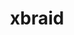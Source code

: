 ---
title: "xbraid"
layout: cache
categories: [package, develop]
meta: {"compilers": ["gcc@7.5.0"], "num_specs": 16, "num_specs_by_stack": {"radiuss": 16, "root": 16}, "oss": ["ubuntu18.04"], "platforms": ["linux"], "stacks": ["radiuss", "root"], "targets": ["x86_64_v3"], "versions": ["3.1.0"]}
spec_details: [{"compiler": "gcc@7.5.0", "hash": "3odm25e6qugqvzrfq7wgdvigsnke5ojv", "os": "ubuntu18.04", "platform": "linux", "size": "-", "stacks": ["radiuss", "root"], "target": "x86_64_v3", "variants": ["build_system=makefile"], "versions": ["3.1.0"]}, {"compiler": "gcc@7.5.0", "hash": "64fhwjwbxmcfbcg5cujmuppwlbx2zkua", "os": "ubuntu18.04", "platform": "linux", "size": "-", "stacks": ["radiuss", "root"], "target": "x86_64_v3", "variants": ["build_system=makefile"], "versions": ["3.1.0"]}, {"compiler": "gcc@7.5.0", "hash": "7rqc3gswhjainiskc4slchoq3y2d4plr", "os": "ubuntu18.04", "platform": "linux", "size": "-", "stacks": ["radiuss", "root"], "target": "x86_64_v3", "variants": ["build_system=makefile"], "versions": ["3.1.0"]}, {"compiler": "gcc@7.5.0", "hash": "a6ute6msssxxryf6x67xguzkbr664eld", "os": "ubuntu18.04", "platform": "linux", "size": "-", "stacks": ["radiuss", "root"], "target": "x86_64_v3", "variants": ["build_system=makefile"], "versions": ["3.1.0"]}, {"compiler": "gcc@7.5.0", "hash": "ayqnbj44mnhbemp3lrqontj6xnt2kzpo", "os": "ubuntu18.04", "platform": "linux", "size": "-", "stacks": ["radiuss", "root"], "target": "x86_64_v3", "variants": ["build_system=makefile"], "versions": ["3.1.0"]}, {"compiler": "gcc@7.5.0", "hash": "bm6hiveoy7k57dxsk7kgt76y32ji52zy", "os": "ubuntu18.04", "platform": "linux", "size": "-", "stacks": ["radiuss", "root"], "target": "x86_64_v3", "variants": ["build_system=makefile"], "versions": ["3.1.0"]}, {"compiler": "gcc@7.5.0", "hash": "cpcjyqi2ptvneuvmisw4vf7xra6qlftp", "os": "ubuntu18.04", "platform": "linux", "size": "-", "stacks": ["radiuss", "root"], "target": "x86_64_v3", "variants": ["build_system=makefile"], "versions": ["3.1.0"]}, {"compiler": "gcc@7.5.0", "hash": "d3iss6vqaz5zwbk6ztgrhg4dneuseqzl", "os": "ubuntu18.04", "platform": "linux", "size": "-", "stacks": ["radiuss", "root"], "target": "x86_64_v3", "variants": ["build_system=makefile"], "versions": ["3.1.0"]}, {"compiler": "gcc@7.5.0", "hash": "ensiyqo74om6v77vm7onaqawofkflma3", "os": "ubuntu18.04", "platform": "linux", "size": "-", "stacks": ["radiuss", "root"], "target": "x86_64_v3", "variants": ["build_system=makefile"], "versions": ["3.1.0"]}, {"compiler": "gcc@7.5.0", "hash": "i5wqh6ijzc47xicwxtdialylr2p3gzvu", "os": "ubuntu18.04", "platform": "linux", "size": "-", "stacks": ["radiuss", "root"], "target": "x86_64_v3", "variants": ["build_system=makefile"], "versions": ["3.1.0"]}, {"compiler": "gcc@7.5.0", "hash": "jumccpov4hfe3j6osu3pu32c76tdqwlq", "os": "ubuntu18.04", "platform": "linux", "size": "-", "stacks": ["radiuss", "root"], "target": "x86_64_v3", "variants": ["build_system=makefile"], "versions": ["3.1.0"]}, {"compiler": "gcc@7.5.0", "hash": "jz52f45jyq73fkwczdwck5gj42ihnxyr", "os": "ubuntu18.04", "platform": "linux", "size": "-", "stacks": ["radiuss", "root"], "target": "x86_64_v3", "variants": ["build_system=makefile"], "versions": ["3.1.0"]}, {"compiler": "gcc@7.5.0", "hash": "nqgpo43imh7qux2kltuevabc6dnv7ii4", "os": "ubuntu18.04", "platform": "linux", "size": "-", "stacks": ["radiuss", "root"], "target": "x86_64_v3", "variants": ["build_system=makefile"], "versions": ["3.1.0"]}, {"compiler": "gcc@7.5.0", "hash": "p4hxt6cxjq7vp2kas3soq3drmpxhtzfg", "os": "ubuntu18.04", "platform": "linux", "size": "-", "stacks": ["radiuss", "root"], "target": "x86_64_v3", "variants": ["build_system=makefile"], "versions": ["3.1.0"]}, {"compiler": "gcc@7.5.0", "hash": "uxze6sutds64gyvqxeucndwldk6o6twd", "os": "ubuntu18.04", "platform": "linux", "size": "-", "stacks": ["radiuss", "root"], "target": "x86_64_v3", "variants": ["build_system=makefile"], "versions": ["3.1.0"]}, {"compiler": "gcc@7.5.0", "hash": "xs5sy2jqrxcrf6rd5ujmpmdrcdt5gqer", "os": "ubuntu18.04", "platform": "linux", "size": "-", "stacks": ["radiuss", "root"], "target": "x86_64_v3", "variants": ["build_system=makefile"], "versions": ["3.1.0"]}]
---